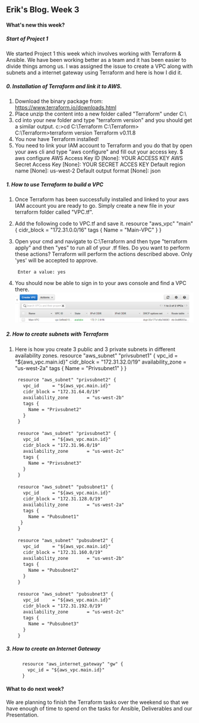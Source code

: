## Erik's Blog. Week 3
#### What's new this week?

##### Start of Project 1
We started Project 1 this week which involves working with Terraform & Ansible. We have been working better as a team and it has been easier to divide things among us. I was assigned the issue to create a VPC along with subnets and a internet gateway using Terraform and here is how I did it.

##### 0. Installation of Terraform and link it to AWS.
  1. Download the binary package from:
     https://www.terraform.io/downloads.html
  2. Place unzip the content into a new folder called "Terraform" under C:\
  3. cd into your new folder and type "terraform version" and you should get a similar output.
          c:\>cd C:\Terraform
          C:\Terraform>
          C:\Terraform>terraform version
          Terraform v0.11.8
  4. You now have Terraform installed!
  5. You need to link your IAM account to Terraform and you do that by open your aws cli and type "aws configure" and fill out your access key.
          $ aws configure
          AWS Access Key ID [None]: YOUR ACCESS KEY
          AWS Secret Access Key [None]:  YOUR SECRET ACCES KEY
          Default region name [None]: us-west-2
          Default output format [None]: json

##### 1. How to use Terraform to build a VPC
  1. Once Terraform has been successfully installed and linked to your aws IAM account you are ready to go. Simply create a new file in your terraform folder called "VPC.tf".
  2. Add the following code to VPC.tf and save it.
          resource "aws_vpc" "main" {
          	cidr_block = "172.31.0.0/16"
          	  tags {
          		Name = "Main-VPC"
          	}
          }
  3. Open your cmd and navigate to C:\Terraform and then type "terraform apply" and then "yes" to run all of your .tf files.
          Do you want to perform these actions?
          Terraform will perform the actions described above.
          Only 'yes' will be accepted to approve.

          Enter a value: yes
  4. You should now be able to sign in to your aws console and find a VPC there.
   ![alt text](img/erikVPC.png "VPC")

##### 2. How to create subnets with Terraform
   1. Here is how you create 3 public and 3 private subnets in different availability zones.
           resource "aws_subnet" "privsubnet1" {
             vpc_id     = "${aws_vpc.main.id}"
             cidr_block = "172.31.32.0/19"
             availability_zone       = "us-west-2a"
             tags {
               Name = "Privsubnet1"
             }
           }

           resource "aws_subnet" "privsubnet2" {
             vpc_id     = "${aws_vpc.main.id}"
             cidr_block = "172.31.64.0/19"
             availability_zone       = "us-west-2b"
             tags {
               Name = "Privsubnet2"
             }
           }

           resource "aws_subnet" "privsubnet3" {
             vpc_id     = "${aws_vpc.main.id}"
             cidr_block = "172.31.96.0/19"
             availability_zone       = "us-west-2c"
             tags {
               Name = "Privsubnet3"
             }
           }

           resource "aws_subnet" "pubsubnet1" {
             vpc_id     = "${aws_vpc.main.id}"
             cidr_block = "172.31.128.0/19"
             availability_zone       = "us-west-2a"
             tags {
               Name = "Pubsubnet1"
            }
           }

           resource "aws_subnet" "pubsubnet2" {
             vpc_id     = "${aws_vpc.main.id}"
             cidr_block = "172.31.160.0/19"
             availability_zone       = "us-west-2b"
             tags {
               Name = "Pubsubnet2"
             }
           }

           resource "aws_subnet" "pubsubnet3" {
             vpc_id     = "${aws_vpc.main.id}"
             cidr_block = "172.31.192.0/19"
             availability_zone       = "us-west-2c"
             tags {
               Name = "Pubsubnet3"
             }
           }

##### 3. How to create an Internet Gateway
          resource "aws_internet_gateway" "gw" {
            vpc_id = "${aws_vpc.main.id}"
          }

#### What to do next week?
We are planning to finish the Terraform tasks over the weekend so that we have enough of time to spend on the tasks for Ansible, Deliverables and our Presentation.
